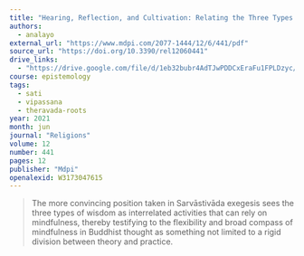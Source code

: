 ```yaml
---
title: "Hearing, Reflection, and Cultivation: Relating the Three Types of Wisdom to Mindfulness"
authors:
  - analayo
external_url: "https://www.mdpi.com/2077-1444/12/6/441/pdf"
source_url: "https://doi.org/10.3390/rel12060441"
drive_links:
  - "https://drive.google.com/file/d/1eb32bubr4AdTJwPDDCxEraFu1FPLDzyc/view?usp=drivesdk"
course: epistemology
tags:
  - sati
  - vipassana
  - theravada-roots
year: 2021
month: jun
journal: "Religions"
volume: 12
number: 441
pages: 12
publisher: "Mdpi"
openalexid: W3173047615
---
```


> The more convincing position taken in Sarvāstivāda exegesis sees the three types of wisdom as interrelated activities that can rely on mindfulness, thereby testifying to the flexibility and broad compass of mindfulness in Buddhist thought as something not limited to a rigid division between theory and practice.

